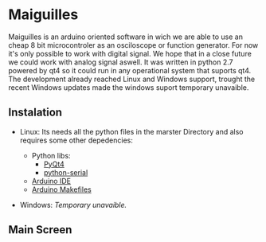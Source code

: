 # Maiguilles
Maiguilles is an arduino oriented software in wich we are able to use an cheap 8 bit microcontroler as an osciloscope or function generator. For now it's only possible to work with digital signal. We hope that in a close future we could work with analog signal aswell. It was written in python 2.7 powered by qt4 so it could run in any operational system that suports qt4. The development already reached Linux and Windows support, trought the recent Windows updates made the windows suport temporary unavaible.

## Instalation
* Linux: Its needs all the python files in the marster Directory and also requires some other depedencies:
  * Python libs:
    * [PyQt4](https://pypi.org/project/PyQt4/)
    * [python-serial](https://pyserial.readthedocs.io/en/latest/shortintro.html)
  * [Arduino IDE](https://www.arduino.cc/en/main/software)
  * [Arduino Makefiles](https://github.com/sudar/Arduino-Makefile)
 
* Windows: *Temporary unavaible.*

## Main Screen
